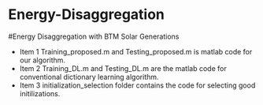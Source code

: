 # Energy-Disaggregation
#Energy Disaggregation with BTM Solar Generations
* Item 1 Training_proposed.m and Testing_proposed.m is matlab code for our algorithm.
* Item 2 Training_DL.m and Testing_DL.m are the matlab code for conventional dictionary learning algorithm.
* Item 3 initialization_selection folder contains the code for selecting good initilizations.
